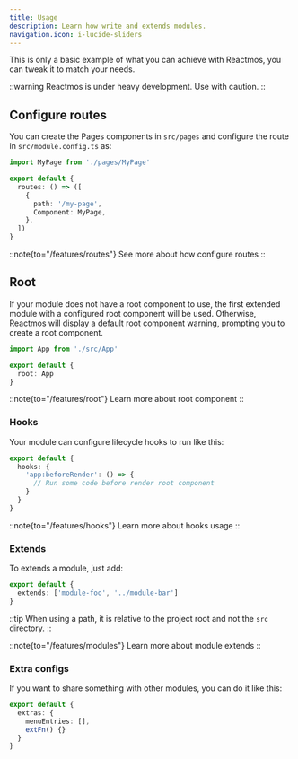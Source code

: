 ```yaml
---
title: Usage
description: Learn how write and extends modules.
navigation.icon: i-lucide-sliders
---
```


This is only a basic example of what you can achieve with Reactmos, you can tweak it to match your needs.

::warning
Reactmos is under heavy development. Use with caution.
::

## Configure routes

You can create the Pages components in `src/pages` and configure the route in `src/module.config.ts` as:

```ts [module.config.ts]
import MyPage from './pages/MyPage'

export default {
  routes: () => ([
    {
      path: '/my-page',
      Component: MyPage,
    },
  ])
}
```

::note{to="/features/routes"}
See more about how configure routes
::

## Root

If your module does not have a root component to use, the first extended module with a configured root component will be used. Otherwise, Reactmos will display a default root component warning, prompting you to create a root component.

```ts [module.config.ts]
import App from './src/App'

export default {
  root: App
}
```

::note{to="/features/root"}
Learn more about root component
::


### Hooks

Your module can configure lifecycle hooks to run like this:

```ts [module.config.ts]
export default {
  hooks: {
    'app:beforeRender': () => {
      // Run some code before render root component
    }
  }
}
```

::note{to="/features/hooks"}
Learn more about hooks usage
::

### Extends

To extends a module, just add:

```ts [module.config.ts]
export default {
  extends: ['module-foo', '../module-bar']
}
```

::tip
When using a path, it is relative to the project root and not the `src` directory.
::

::note{to="/features/modules"}
Learn more about module extends
::

### Extra configs

If you want to share something with other modules, you can do it like this:

```ts [module.config.ts]
export default {
  extras: {
    menuEntries: [],
    extFn() {}
  }
}
```

